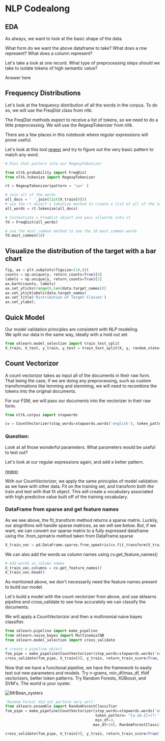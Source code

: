
# NLP Codealong

<a id='eda'></a>

## EDA

As always, we want to look at the basic shape of the data.  

What form do we want the above dataframe to take? What does a row represent? What does a column represent?

Let's take a look at one record.  What type of preprocessing steps should we take to isolate tokens of high semantic value?

Answer here

## Frequency Distributions

Let's look at the frequency distribution of all the words in the corpus.  To do so, we will use the FreqDist class from nltk.  

The FreqDist methods expect to receive a list of tokens, so we need to do a little preprocessing. We will use the RegexpTokenizer from nltk.  

There are a few places in this notebook where regular expressions will prove useful. 

Let's look at this tool [regexr](https://regexr.com/) and try to figure out the very basic pattern to match any word.



```python
# Pass that pattern into our RegexpTokenizer

from nltk.probability import FreqDist
from nltk.tokenize import RegexpTokenizer 

rt = RegexpTokenizer(pattern = '\w+' )
```


```python
# Join all of the words 
all_docs = ' '.join(list(X_train[0]))
# use the rt object's tokenize method to create a list of all of the tokens
all_words = rt.tokenize(all_docs)
```


```python
# Instantiate a FreqDist object and pass allwords into it
fd = FreqDist(all_words)

# use the most_common method to see the 10 most common words
fd.most_common(10)
```

## Visualize the distribution of the target with a bar chart


```python
fig, ax = plt.subplots(figsize=(10,8))
counts = np.unique(y, return_counts=True)[0]
labels = np.unique(y, return_counts=True)[1]
ax.barh(counts, labels)
ax.set_yticks(range(0,len(data.target_names)))
ax.set_yticklabels(data.target_names)
ax.set_title('Distribution of Target Classes')
ax.set_ylabel;
```

## Quick Model

Our model validation principles are consistent with NLP modeling.   
We split our data in the same way, ideally with a hold out set.   



```python
from sklearn.model_selection import train_test_split
X_train, X_test, y_train, y_test = train_test_split(X, y, random_state=42)
```

## Count Vectorizor

A count vectorizor takes as input all of the documents in their raw form.  That being the case, if we are doing any preprocessing, such as custom transformations like lemming and stemming, we will need to recombine the tokens into the original documents.  

For our FSM, we will pass our documents into the vectorizer in their raw form.


```python
from nltk.corpus import stopwords

cv = CountVectorizer(stop_words=stopwords.words('english'), token_pattern='[a-zA-Z]+' )
```

### Question: 

Look at all those wonderful parameters.  What parameters would be useful to test out? 

Let's look at our regular expressions again, and add a better pattern.

[regexr](https://regexr.com/)

With our CountVectorizer, we apply the same principles of model validation as we have with other data.  Fit on the training set, and transform both the train and test with that fit object. This will create a vocabulary associated with high predictive value built off of the training vocabulary. 

### DataFrame from sparse and get feature names

As we see above, the fit_transform method returns a sparse matrix.  Luckily, our alogrithms will handle sparse matrices, as we will see below.  But, if we want, we can convert our sparse matrix to a fully expressed dataframe using the .from_spmatrix method taken from DataFrame.sparse


```python
X_train_vec = pd.DataFrame.sparse.from_spmatrix(cv.fit_transform(X_train[0]))
```

We can also add the words as column names using cv.get_feature_names()


```python
# Add words as column names
X_train_vec.columns = cv.get_feature_names()
X_train_vec.head()
```

As mentioned above, we don't necessarily need the feature names present to build our model.

Let's build a model with the count vectorizer from above, and use sklearns pipeline and cross_validate to see how accurately we can classify the documents.

We will apply a CountVectorizor and then a multinomial naive bayes classifier.


```python
from sklearn.pipeline import make_pipeline
from sklearn.naive_bayes import MultinomialNB
from sklearn.model_selection import cross_validate

# create a pipeline object 
fsm_pipe = make_pipeline(CountVectorizer(stop_words=stopwords.words('english'), token_pattern='[a-zA-Z]+' ), MultinomialNB() )
cross_validate(fsm_pipe, X_train[0], y_train, return_train_score=True, scoring='f1_micro')
```

Now that we have a funcitonal pipeline, we have the framework to easily test out new parameters and models. Try n-grams, min_df/max_df, tfidf vectorizers, better token patterns.  Try Random Forests, XGBoost, and SVM's. The world is your oyster.

![MrBean_oysters](https://media.giphy.com/media/KZepR2JrdDbI0NYVMs/giphy.gif)


```python
'Random Forest did not perform very well'
from sklearn.ensemble import RandomForestClassifier
fsm_pipe = make_pipeline(CountVectorizer(stop_words=stopwords.words('english'), 
                                         token_pattern= "[a-zA-Z]+(?:'[a-z]+)?", 
                                         min_df=3, 
                                        max_df=10), RandomForestClassifier(n_estimators=10) )

cross_validate(fsm_pipe, X_train[0], y_train, return_train_score=True)
```
